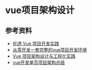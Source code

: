 # vue项目架构设计

## 参考资料
* [吃透 Vue 项目开发实践](https://juejin.im/post/5e0202fc6fb9a0165721e39a)
* [从零开发一套完整的vue项目开发环境](https://juejin.im/post/5e0cba76f265da5d4e27480c)
* [Vue 项目架构设计与工程化实践](https://github.com/berwin/Blog/issues/14)
* [vue开发单页项目架构总结](https://www.bbsmax.com/A/kmzLGKqBdG/)